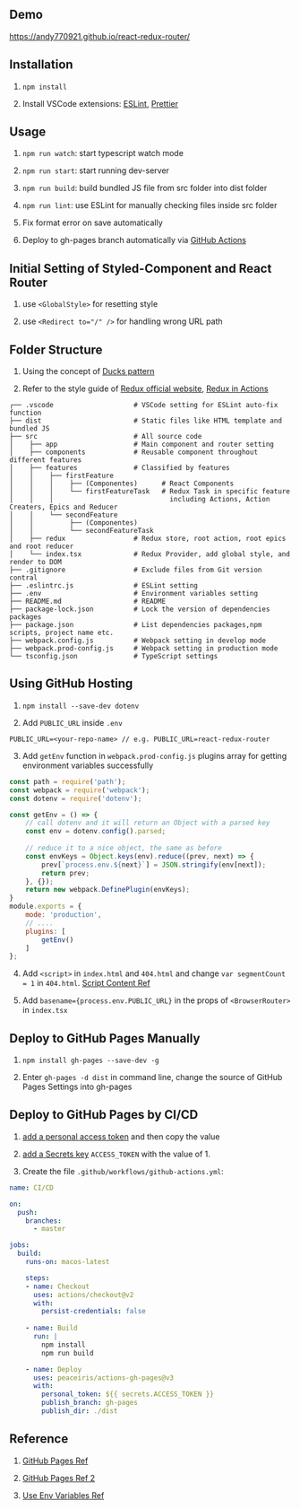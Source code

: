 ## Demo

https://andy770921.github.io/react-redux-router/

## Installation

1. `npm install`

2. Install VSCode extensions: [ESLint](https://marketplace.visualstudio.com/items?itemName=dbaeumer.vscode-eslint), [Prettier](https://marketplace.visualstudio.com/items?itemName=esbenp.prettier-vscode)

## Usage

1. `npm run watch`: start typescript watch mode

2. `npm run start`: start running dev-server

3. `npm run build`: build bundled JS file from src folder into dist folder

4. `npm run lint`: use ESLint for manually checking files inside src folder

5. Fix format error on save automatically

6. Deploy to gh-pages branch automatically via [GitHub Actions](https://github.com/marketplace/actions/github-pages-action)

## Initial Setting of Styled-Component and React Router

1. use `<GlobalStyle>` for resetting style

2. use `<Redirect to="/" />` for handling wrong URL path

## Folder Structure

1. Using the concept of [Ducks pattern](https://github.com/erikras/ducks-modular-redux)

2. Refer to the style guide of [Redux official website](https://redux.js.org/style-guide/style-guide/#structure-files-as-feature-folders-or-ducks), [Redux in Actions](https://livebook.manning.com/book/redux-in-action/chapter-11/51) 

``` 
┌── .vscode                    # VSCode setting for ESLint auto-fix function
├── dist                       # Static files like HTML template and bundled JS
├── src                        # All source code
│    ├── app                   # Main component and router setting 
│    ├── components            # Reusable component throughout different features  
│    ├── features              # Classified by features
│    │    ├── firstFeature
│    │    │    ├── (Componentes)      # React Components
│    │    │    └── firstFeatureTask   # Redux Task in specific feature 
│    │    │                             including Actions, Action Creaters, Epics and Reducer
│    │    └── secondFeature
│    │         ├── (Componentes)
│    │         └── secondFeatureTask
│    ├── redux                 # Redux store, root action, root epics and root reducer
│    └── index.tsx             # Redux Provider, add global style, and render to DOM
├── .gitignore                 # Exclude files from Git version contral
├── .eslintrc.js               # ESLint setting
├── .env                       # Environment variables setting 
├── README.md                  # README
├── package-lock.json          # Lock the version of dependencies packages
├── package.json               # List dependencies packages,npm scripts, project name etc.
├── webpack.config.js          # Webpack setting in develop mode
├── webpack.prod-config.js     # Webpack setting in production mode
└── tsconfig.json              # TypeScript settings
```
## Using GitHub Hosting

1. `npm install --save-dev dotenv`

2. Add `PUBLIC_URL` inside `.env`  
```
PUBLIC_URL=<your-repo-name> // e.g. PUBLIC_URL=react-redux-router
```

3. Add `getEnv` function in `webpack.prod-config.js` plugins array for getting environment variables successfully
```js
const path = require('path');
const webpack = require('webpack');
const dotenv = require('dotenv');

const getEnv = () => {
    // call dotenv and it will return an Object with a parsed key 
    const env = dotenv.config().parsed;
    
    // reduce it to a nice object, the same as before
    const envKeys = Object.keys(env).reduce((prev, next) => {
        prev[`process.env.${next}`] = JSON.stringify(env[next]);
        return prev;
    }, {});
    return new webpack.DefinePlugin(envKeys);
}
module.exports = {
    mode: 'production',
    // ....
    plugins: [
        getEnv()
    ]
};
```
4. Add `<script>` in `index.html` and `404.html` and change `var segmentCount = 1` in `404.html`. [Script Content Ref](https://github.com/rafrex/spa-github-pages/blob/gh-pages/index.html#L58)

5. Add `basename={process.env.PUBLIC_URL}` in the props of `<BrowserRouter>` in `index.tsx`

## Deploy to GitHub Pages Manually

1. `npm install gh-pages --save-dev -g`

2. Enter `gh-pages -d dist` in command line, change the source of GitHub Pages Settings into gh-pages

## Deploy to GitHub Pages by CI/CD

1. [add a personal access token](https://help.github.com/en/github/authenticating-to-github/creating-a-personal-access-token-for-the-command-line) and then copy the value 

2. [add a Secrets key](https://stackoverflow.com/questions/53648652/how-to-use-environment-variable-in-github-page) `ACCESS_TOKEN` with the value of 1.

3. Create the file `.github/workflows/github-actions.yml`:
```yaml
name: CI/CD

on:
  push:
    branches:
      - master

jobs:
  build:
    runs-on: macos-latest

    steps:
    - name: Checkout
      uses: actions/checkout@v2
      with:
        persist-credentials: false
        
    - name: Build
      run: |
        npm install
        npm run build

    - name: Deploy
      uses: peaceiris/actions-gh-pages@v3
      with:
        personal_token: ${{ secrets.ACCESS_TOKEN }}
        publish_branch: gh-pages
        publish_dir: ./dist
```
## Reference

1. [GitHub Pages Ref](https://medium.com/@Dragonza/react-router-problem-with-gh-pages-c93a5e243819)

2. [GitHub Pages Ref 2](https://zhuanlan.zhihu.com/p/102642360)

3. [Use Env Variables Ref](https://medium.com/@trekinbami/using-environment-variables-in-react-6b0a99d83cf5)